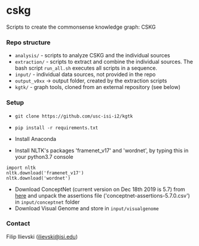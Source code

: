 # cskg
Scripts to create the commonsense knowledge graph: CSKG

### Repo structure

* `analysis/` - scripts to analyze CSKG and the individual sources
* `extraction/` - scripts to extract and combine the individual sources. The bash script `run_all.sh` executes all scripts in a sequence.
* `input/` - individual data sources, not provided in the repo
* `output_v0xx` -> output folder, created by the extraction scripts
* `kgtk/` - graph tools, cloned from an external repository (see below)

### Setup
* `git clone https://github.com/usc-isi-i2/kgtk`

* `pip install -r requirements.txt`

* Install Anaconda
* Install NLTK's packages 'framenet_v17' and 'wordnet', by typing this in your python3.7 console
```
import nltk
nltk.download('framenet_v17')
nltk.download('wordnet')
```
* Download ConceptNet (current version on Dec 18th 2019 is 5.7) from [here](https://github.com/commonsense/conceptnet5/wiki/Downloads) and unpack the assertions file ('conceptnet-assertions-5.7.0.csv') in `input/conceptnet` folder
* Download Visual Genome and store in `input/visualgenome`


### Contact
Filip Ilievski (ilievski@isi.edu)
